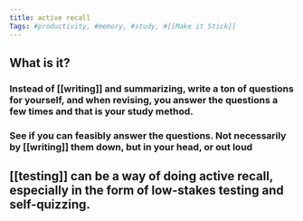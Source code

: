 ```yaml
---
title: active recall
Tags: #productivity, #memory, #study, #[[Make it Stick]]
---
```


## What is it?
### Instead of [[writing]] and summarizing, write a ton of questions for yourself, and when revising, you answer the questions a few times and that is your study method.
### See if you can feasibly answer the questions. Not necessarily by [[writing]] them down, but in your head, or out loud
## [[testing]] can be a way of doing active recall, especially in the form of low-stakes testing and self-quizzing.